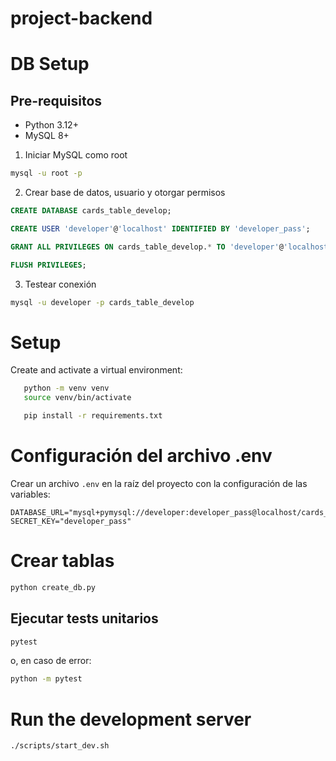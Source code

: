 # project-backend

# DB Setup
## Pre-requisitos
* Python 3.12+
* MySQL 8+

1. Iniciar MySQL como root
```bash
mysql -u root -p
```
2. Crear base de datos, usuario y otorgar permisos

```sql
CREATE DATABASE cards_table_develop;

CREATE USER 'developer'@'localhost' IDENTIFIED BY 'developer_pass';

GRANT ALL PRIVILEGES ON cards_table_develop.* TO 'developer'@'localhost';

FLUSH PRIVILEGES;

```

3. Testear conexión 
```bash
mysql -u developer -p cards_table_develop
```

# Setup

Create and activate a virtual environment:
```bash
   python -m venv venv
   source venv/bin/activate

   pip install -r requirements.txt
```

# Configuración del archivo .env

Crear un archivo `.env` en la raíz del proyecto con la configuración de las variables: 

```env
DATABASE_URL="mysql+pymysql://developer:developer_pass@localhost/cards_table_develop"
SECRET_KEY="developer_pass"
```


# Crear tablas
```bash
python create_db.py
```
## Ejecutar tests unitarios
```bash
pytest
```
o, en caso de error:
```bash
python -m pytest
```

# Run the development server

```bash
./scripts/start_dev.sh
```

